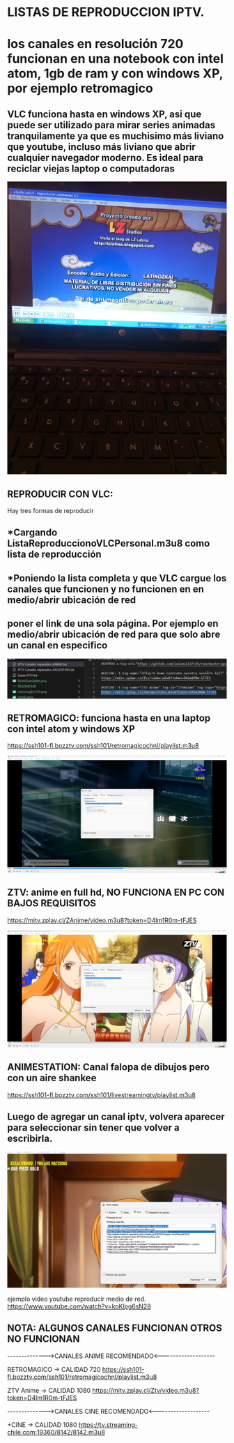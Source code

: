 # LISTAS DE REPRODUCCION IPTV.

# los canales en resolución 720 funcionan en una notebook con intel atom, 1gb de ram y con windows XP, por ejemplo retromagico
## VLC funciona hasta en windows XP, asi que puede ser utilizado para mirar series animadas tranquilamente ya que es muchisimo más liviano que youtube, incluso más liviano que abrir cualquier navegador moderno. Es ideal para reciclar viejas laptop o computadoras
![iptv_en_xp](iptv_en_xp.jpg)





## REPRODUCIR CON VLC:



Hay tres formas de reproducir

## *Cargando ListaReproduccionoVLCPersonal.m3u8 como lista de reproducción

## *Poniendo la lista completa y que VLC cargue los canales que funcionen y no funcionen en en medio/abrir ubicación de red

## poner el link de una sola página. Por ejemplo en medio/abrir ubicación de red para que solo abre un canal en especifico
![canalSolo](canalSolo.png)



## RETROMAGICO: funciona hasta en una laptop con intel atom y windows XP
https://ssh101-fl.bozztv.com/ssh101/retromagicochnl/playlist.m3u8

![retromagico720](retromagico720.png)


## ZTV: anime en full hd, NO FUNCIONA EN PC CON BAJOS REQUISITOS
https://mitv.zplay.cl/ZAnime/video.m3u8?token=D4lm1R0m-tFJES


![ztvHD](ztvHD.png)


## ANIMESTATION: Canal falopa de dibujos pero con un aire shankee
https://ssh101-fl.bozztv.com/ssh101/livestreamingtv/playlist.m3u8


## Luego de agregar un canal iptv, volvera aparecer para seleccionar sin tener que volver a escribirla.
![listasGuardadas](listasGuardadas.png)


ejemplo video youtube reproducir medio de red.
https://www.youtube.com/watch?v=koKlpg6sN28


## NOTA: ALGUNOS CANALES FUNCIONAN OTROS NO FUNCIONAN



-------------->CANALES ANIME RECOMENDADO<-------------------

RETROMAGICO -> CALIDAD 720
https://ssh101-fl.bozztv.com/ssh101/retromagicochnl/playlist.m3u8

ZTV Anime -> CALIDAD 1080
https://mitv.zplay.cl/Ztv/video.m3u8?token=D4lm1R0m-tFJES



-------------->CANALES CINE RECOMENDADO<-------------------

+CINE -> CALIDAD 1080
https://tv.streaming-chile.com:19360/8142/8142.m3u8